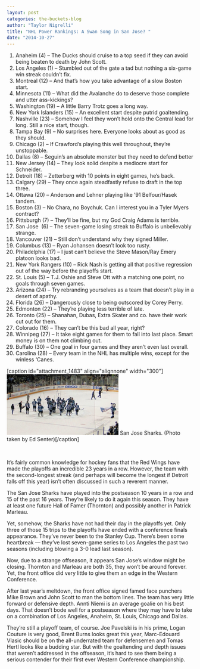 ```yaml
---
layout: post
categories: the-buckets-blog
author: "Taylor Nigrelli"
title: "NHL Power Rankings: A Swan Song in San Jose? "
date: "2014-10-27"
---
```


1. Anaheim (4) – The Ducks should cruise to a top seed if they can avoid being beaten to death by John Scott.
2. Los Angeles (1) – Stumbled out of the gate a tad but nothing a six-game win streak couldn’t fix.
3. Montreal (12) – And that’s how you take advantage of a slow Boston start.
4. Minnesota (11) – What did the Avalanche do to deserve those complete and utter ass-kickings?
5. Washington (19) – A little Barry Trotz goes a long way.
6. New York Islanders (15) – An excellent start despite putrid goaltending.
7. Nashville (23) – Somehow I feel they won’t hold onto the Central lead for long. Still a nice start, though.
8. Tampa Bay (9) – No surprises here. Everyone looks about as good as they should.
9. Chicago (2) – If Crawford’s playing this well throughout, they’re unstoppable.
10. Dallas (8) – Seguin’s an absolute monster but they need to defend better
11. New Jersey (14) – They look solid despite a mediocre start for Schneider.
12. Detroit (18) – Zetterberg with 10 points in eight games, he’s back.
13. Calgary (29) – They once again steadfastly refuse to draft in the top three.
14. Ottawa (20) – Anderson and Lehner playing like ’91 Belfour/Hasek tandem.
15. Boston (3) – No Chara, no Boychuk. Can I interest you in a Tyler Myers contract?
16. Pittsburgh (7) – They’ll be fine, but my God Craig Adams is terrible.
17. San Jose  (6) – The seven-game losing streak to Buffalo is unbelievably strange.
18. Vancouver (21) – Still don’t understand why they signed Miller.
19. Columbus (13) – Ryan Johansen doesn’t look too rusty.
20. Philadelphia (17) – I just can’t believe the Steve Mason/Ray Emery platoon looks bad.
21. New York Rangers (10) – Rick Nash is getting all that positive regression out of the way before the playoffs start.
22. St. Louis (5) – T.J. Oshie and Steve Ott with a matching one point, no goals through seven games.
23. Arizona (24) – Try rebranding yourselves as a team that doesn’t play in a desert of apathy.
24. Florida (26) – Dangerously close to being outscored by Corey Perry.
25. Edmonton (22) – They’re playing less terrible of late.
26. Toronto (25) – Shanahan, Dubas, Extra Skater and co. have their work cut out for them.
27. Colorado (16) – They can’t be this bad all year, right?
28. Winnipeg (27) – It take eight games for them to fall into last place. Smart money is on them not climbing out.
29. Buffalo (30) – One goal in four games and they aren’t even last overall.
30. Carolina (28) – Every team in the NHL has multiple wins, except for the winless ‘Canes.

\[caption id="attachment\_1483" align="alignnone" width="300"\][![San Jose Sharks. (Photo taken by Ed Senter) ](images/Sharks-300x163.png)](http://www.thehighscreen.com/wp-content/uploads/2014/10/Sharks-e1414436993437.png) San Jose Sharks. (Photo taken by Ed Senter)\[/caption\]

 

It’s fairly common knowledge for hockey fans that the Red Wings have made the playoffs an incredible 23 years in a row. However, the team with the second-longest streak (and perhaps will become the longest if Detroit falls off this year) isn’t often discussed in such a reverent manner.

The San Jose Sharks have played into the postseason 10 years in a row and 15 of the past 16 years. They’re likely to do it again this season. They have at least one future Hall of Famer (Thornton) and possibly another in Patrick Marleau.

Yet, somehow, the Sharks have not had their day in the playoffs yet. Only three of those 15 trips to the playoffs have ended with a conference finals appearance. They’ve never been to the Stanley Cup. There’s been some heartbreak — they’ve lost seven-game series to Los Angeles the past two seasons (including blowing a 3-0 lead last season).

Now, due to a strange offseason, it appears San Jose’s window might be closing. Thornton and Marleau are both 35, they won’t be around forever. Yet, the front office did very little to give them an edge in the Western Conference.

After last year’s meltdown, the front office signed famed face punchers Mike Brown and John Scott to man the bottom lines. The team has very little forward or defensive depth. Annti Niemi is an average goalie on his best days. That doesn’t bode well for a postseason where they may have to take on a combination of Los Angeles, Anaheim, St. Louis, Chicago and Dallas.

They’re still a playoff team, of course. Joe Pavelski is in his prime, Logan Couture is very good, Brent Burns looks great this year, Marc-Edouard Vlasic should be on the all-underrated team for defensemen and Tomas Hertl looks like a budding star. But with the goaltending and depth issues that weren’t addressed in the offseason, it’s hard to see them being a serious contender for their first ever Western Conference championship.
